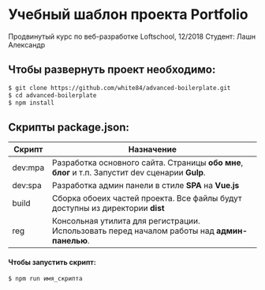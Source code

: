 # Учебный шаблон проекта Portfolio

Продвинутый курс по веб-разработке Loftschool, 12/2018 
Студент: Лашн Александр

##  Чтобы развернуть проект необходимо:
```sh
$ git clone https://github.com/white84/advanced-boilerplate.git
$ cd advanced-boilerplate
$ npm install
```

## Скрипты package.json:

| Скрипт | Назначение |
| ------ | ------ |
| dev:mpa | Разработка основного сайта. Страницы **обо мне**, **блог** и т.п. Запустит dev сценарии **Gulp**. |
| dev:spa | Разработка админ панели в стиле **SPA** на **Vue.js** |
| build  | Сборка обоеих частей проекта. Все файлы будут доступны из директории **dist** |
| reg | Консольная утилита для регистрации. Использовать перед началом работы над **админ-панелью**. |

#### Чтобы запустить скрипт:
```sh
$ npm run имя_скрипта
```
